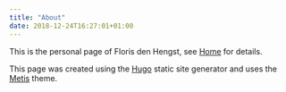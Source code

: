 ```yaml
---
title: "About"
date: 2018-12-24T16:27:01+01:00
---
```


This is the personal page of Floris den Hengst, see [Home](/) for details.

This page was created using the [Hugo](https://gohugo.io/) static site generator and uses the
[Metis](https://github.com/florisdenhengst/metis) theme.
